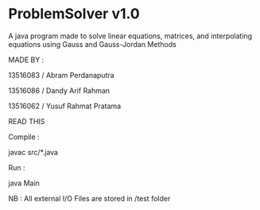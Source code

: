 # ProblemSolver v1.0

A java program made to solve linear equations, matrices, and interpolating equations using Gauss and Gauss-Jordan Methods



MADE BY : 

13516083 / Abram Perdanaputra 


13516086 / Dandy Arif Rahman 


13516062 / Yusuf Rahmat Pratama



READ THIS 

Compile : 

  javac src/*.java

Run :

  java Main

NB : All external I/O Files are stored in /test folder

